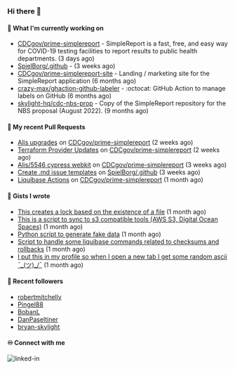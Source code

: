 ### Hi there 👋

#### 🚀 What I'm currently working on

- [CDCgov/prime-simplereport](https://github.com/CDCgov/prime-simplereport) - SimpleReport is a fast, free, and easy way for COVID-19 testing facilities to report results to public health departments. (3 days ago)
- [SpielBorg/.github](https://github.com/SpielBorg/.github) -  (3 weeks ago)
- [CDCgov/prime-simplereport-site](https://github.com/CDCgov/prime-simplereport-site) - Landing / marketing site for the SimpleReport application (6 months ago)
- [crazy-max/ghaction-github-labeler](https://github.com/crazy-max/ghaction-github-labeler) - :octocat: GitHub Action to manage labels on GitHub (6 months ago)
- [skylight-hq/cdc-nbs-prop](https://github.com/skylight-hq/cdc-nbs-prop) - Copy of the SimpleReport repository for the NBS proposal (August 2022). (9 months ago)

#### 🔨 My recent Pull Requests

- [Alis upgrades](https://github.com/CDCgov/prime-simplereport/pull/5720) on [CDCgov/prime-simplereport](https://github.com/CDCgov/prime-simplereport) (2 weeks ago)
- [Terraform Provider Updates](https://github.com/CDCgov/prime-simplereport/pull/5702) on [CDCgov/prime-simplereport](https://github.com/CDCgov/prime-simplereport) (2 weeks ago)
- [Alis/5546 cypress webkit](https://github.com/CDCgov/prime-simplereport/pull/5675) on [CDCgov/prime-simplereport](https://github.com/CDCgov/prime-simplereport) (3 weeks ago)
- [Create .md issue templates](https://github.com/SpielBorg/.github/pull/1) on [SpielBorg/.github](https://github.com/SpielBorg/.github) (3 weeks ago)
- [Liquibase Actions](https://github.com/CDCgov/prime-simplereport/pull/5630) on [CDCgov/prime-simplereport](https://github.com/CDCgov/prime-simplereport) (1 month ago)

#### 📓 Gists I wrote

- [This creates a lock based on the existence of a file](https://gist.github.com/6bb524c02a636a478f49d7387f57869b) (1 month ago)
- [This is a script to sync to s3 compatible tools (AWS S3, Digital Ocean Spaces)](https://gist.github.com/7a42ab3b5203a9eca579f0a80a9dc63b) (1 month ago)
- [Python script to generate fake data](https://gist.github.com/ea13a03b628e2d682334c0adf38400c5) (1 month ago)
- [Script to handle some liquibase commands related to checksums and rollbacks](https://gist.github.com/ac68b4781c7c500bf5c2aa9bd4aaff7c) (1 month ago)
- [I put this in my profile so when I open a new tab I get some random ascii ¯\_(ツ)_/¯](https://gist.github.com/83356d96cf13b233743234e44baa31a9) (1 month ago)

#### 👯 Recent followers

- [robertmitchellv](https://github.com/robertmitchellv)
- [Pingel88](https://github.com/Pingel88)
- [BobanL](https://github.com/BobanL)
- [DanPaseltiner](https://github.com/DanPaseltiner)
- [bryan-skylight](https://github.com/bryan-skylight)

#### ♾️ Connect with me
[<img align="left" alt="linked-in" src="https://img.shields.io/badge/linkedin-%230077B5.svg?&style=for-the-badge&logo=linkedin&logoColor=white" />](https://www.linkedin.com/in/alismx)
